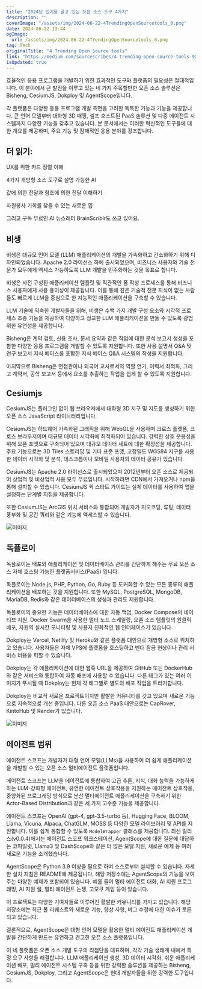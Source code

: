 ```yaml
---
title: "2024년 인기를 끌고 있는 오픈 소스 도구 4가지"
description: ""
coverImage: "/assets/img/2024-06-22-4TrendingOpenSourcetools_0.png"
date: 2024-06-22 13:44
ogImage:
  url: /assets/img/2024-06-22-4TrendingOpenSourcetools_0.png
tag: Tech
originalTitle: "4 Trending Open Source tools"
link: "https://medium.com/sourcescribes/4-trending-open-source-tools-90e93e7e0c55"
isUpdated: true
---
```


효율적인 응용 프로그램을 개발하기 위한 효과적인 도구와 플랫폼의 필요성은 절대적입니다. 이 분야에서 큰 발전을 이루고 있는 네 가지 주목할만한 오픈 소스 솔루션은 Bisheng, CesiumJS, Dokploy 및 AgentScope입니다.

각 플랫폼은 다양한 응용 프로그램 개발 측면을 고려한 독특한 기능과 기능을 제공합니다. 큰 언어 모델부터 대화형 3D 매핑, 셀프 호스트된 PaaS 솔루션 및 다중 에이전트 시스템까지 다양한 기능을 갖추고 있습니다. 본 문서에서는 이러한 혁신적인 도구들에 대한 개요를 제공하며, 주요 기능 및 잠재적인 응용 분야를 강조합니다.

## 더 읽기:

UX를 위한 카드 정렬 이해

<!-- seedividend - 사각형 -->

<ins class="adsbygoogle"
     style="display:block"
     data-ad-client="ca-pub-4877378276818686"
     data-ad-slot="1898504329"
     data-ad-format="auto"
     data-full-width-responsive="true"></ins>

<script>
     (adsbygoogle = window.adsbygoogle || []).push({});
</script>

4가지 개방형 소스 도구로 설명 가능한 AI

값에 의한 전달과 참조에 의한 전달 이해하기

자원봉사 기회를 찾을 수 있는 새로운 앱

그리고 구독 무료인 AI 뉴스레터 BrainScriblr도 쓰고 있어요.

<!-- seedividend - 사각형 -->

<ins class="adsbygoogle"
     style="display:block"
     data-ad-client="ca-pub-4877378276818686"
     data-ad-slot="1898504329"
     data-ad-format="auto"
     data-full-width-responsive="true"></ins>

<script>
     (adsbygoogle = window.adsbygoogle || []).push({});
</script>

## 비생

비생은 대규모 언어 모델 (LLM) 애플리케이션의 개발을 가속화하고 간소화하기 위해 디자인되었습니다. Apache 2.0 라이선스 하에 출시되었으며, 비즈니스 사용자와 기술 전문가 모두에게 액세스 가능하도록 LLM 개발을 민주화하는 것을 목표로 합니다.

비생은 사전 구성된 애플리케이션 템플릿 및 직관적인 폼 작성 프로세스를 통해 비즈니스 사용자에게 사용 용이성이 제공됩니다. 이를 통해 깊은 기술적 전문 지식이 없는 사람들도 빠르게 LLM을 중심으로 한 지능적인 애플리케이션을 구축할 수 있습니다.

LLM 기술에 익숙한 개발자들을 위해, 비생은 수백 가지 개발 구성 요소와 시각적 프로세스 조종 기능을 제공하여 다양하고 정교한 LLM 애플리케이션을 만들 수 있도록 광범위한 유연성을 제공합니다.

<!-- seedividend - 사각형 -->

<ins class="adsbygoogle"
     style="display:block"
     data-ad-client="ca-pub-4877378276818686"
     data-ad-slot="1898504329"
     data-ad-format="auto"
     data-full-width-responsive="true"></ins>

<script>
     (adsbygoogle = window.adsbygoogle || []).push({});
</script>

Bisheng은 계약 검토, 신용 조사, 문서 요약과 같은 작업에 대한 분석 보고서 생성을 포함한 다양한 응용 프로그램을 개발할 수 있도록 지원합니다. 또한 사용 설명서 Q&A 및 연구 보고서 지식 베이스를 포함한 지식 베이스 Q&A 시스템의 작성을 지원합니다.

마지막으로 Bisheng은 면접관이나 외국어 교사로서의 역할 연기, 이력서 최적화, 그리고 계약서, 공학 보고서 등에서 요소를 추출하는 작업을 쉽게 할 수 있도록 지원합니다.

## Cesiumjs

CesiumJS는 플러그인 없이 웹 브라우저에서 대화형 3D 지구 및 지도를 생성하기 위한 오픈 소스 JavaScript 라이브러리입니다.

<!-- seedividend - 사각형 -->

<ins class="adsbygoogle"
     style="display:block"
     data-ad-client="ca-pub-4877378276818686"
     data-ad-slot="1898504329"
     data-ad-format="auto"
     data-full-width-responsive="true"></ins>

<script>
     (adsbygoogle = window.adsbygoogle || []).push({});
</script>

CesiumJS는 하드웨어 가속화된 그래픽을 위해 WebGL을 사용하며 크로스 플랫폼, 크로스 브라우저이며 대규모 데이터 시각화에 최적화되어 있습니다. 강력한 상호 운용성을 위해 오픈 포맷으로 구축되어 있으며 대규모 데이터 세트에 대한 확장성을 제공합니다. 주요 기능으로는 3D Tiles 스트리밍 및 기타 표준 포맷, 고정밀도 WGS84 지구를 사용한 데이터 시각화 및 분석, 데스크톱이나 모바일 사용자와 데이터 공유가 있습니다.

CesiumJS는 Apache 2.0 라이선스로 출시되었으며 2012년부터 오픈 소스로 제공되어 상업적 및 비상업적 사용 모두 무료입니다. 시작하려면 CDN에서 가져오거나 npm을 통해 설치할 수 있습니다. CesiumJS 퀵 스타트 가이드는 실제 데이터를 사용하여 앱을 설정하는 단계별 지침을 제공합니다.

또한 CesiumJS는 ArcGIS 위치 서비스와 통합되어 개발자가 지오코딩, 루팅, 데이터 풍부화 및 공간 쿼리와 같은 기능에 액세스할 수 있습니다.

![이미지](/assets/img/2024-06-22-4TrendingOpenSourcetools_0.png)

<!-- seedividend - 사각형 -->

<ins class="adsbygoogle"
     style="display:block"
     data-ad-client="ca-pub-4877378276818686"
     data-ad-slot="1898504329"
     data-ad-format="auto"
     data-full-width-responsive="true"></ins>

<script>
     (adsbygoogle = window.adsbygoogle || []).push({});
</script>

## 독플로이

독플로이는 배포와 애플리케이션 및 데이터베이스 관리를 간단하게 해주는 무료 오픈 소스 자체 호스팅 가능한 플랫폼서비스(PaaS) 입니다.

독플로이는 Node.js, PHP, Python, Go, Ruby 등 도커화할 수 있는 모든 종류의 애플리케이션을 배포하는 것을 지원합니다. 또한 MySQL, PostgreSQL, MongoDB, MariaDB, Redis와 같은 데이터베이스의 생성과 관리도 지원합니다.

독플로이의 중요한 기능은 데이터베이스에 대한 자동 백업, Docker Compose의 네이티브 지원, Docker Swarm을 사용한 멀티 노드 스케일링, 오픈 소스 템플릿의 원클릭 배포, 자원의 실시간 모니터링 및 사용자 친화적인 웹 인터페이스가 있습니다.

<!-- seedividend - 사각형 -->

<ins class="adsbygoogle"
     style="display:block"
     data-ad-client="ca-pub-4877378276818686"
     data-ad-slot="1898504329"
     data-ad-format="auto"
     data-full-width-responsive="true"></ins>

<script>
     (adsbygoogle = window.adsbygoogle || []).push({});
</script>

Dokploy는 Vercel, Netlify 및 Heroku와 같은 플랫폼 대안으로 개방형 소스로 위치하고 있습니다. 사용자들은 자체 VPS에 플랫폼을 호스팅하고 벤더 잠금 현상이나 관리 서비스 비용을 피할 수 있습니다.

Dokploy는 각 애플리케이션에 대한 웹훅 URL을 제공하여 GitHub 또는 DockerHub와 같은 서비스와 통합하여 자동 배포에 사용할 수 있습니다. 다른 태그가 있는 여러 이미지가 푸시될 때 Dokploy는 현재 각 태그별로 별도의 배포 작업을 트리거합니다.

Dokploy는 비교적 새로운 프로젝트이지만 활발한 커뮤니티를 갖고 있으며 새로운 기능으로 지속적으로 개선 중입니다. 다른 오픈 소스 PaaS 대안으로는 CapRover, KintoHub 및 Render가 있습니다.

![이미지](/assets/img/2024-06-22-4TrendingOpenSourcetools_1.png)

<!-- seedividend - 사각형 -->

<ins class="adsbygoogle"
     style="display:block"
     data-ad-client="ca-pub-4877378276818686"
     data-ad-slot="1898504329"
     data-ad-format="auto"
     data-full-width-responsive="true"></ins>

<script>
     (adsbygoogle = window.adsbygoogle || []).push({});
</script>

## 에이전트 범위

에이전트 스코프는 개발자가 대형 언어 모델(LLMs)을 사용하여 더 쉽게 애플리케이션을 개발할 수 있는 오픈 소스 멀티에이전트 플랫폼입니다.

에이전트 스코프는 LLM을 에이전트에 통합하여 고급 추론, 지식, 대화 능력을 가능하게 하는 LLM-강화형 에이전트, 유연한 에이전트 상호작용을 지원하는 에이전트 상호작용, 중앙화된 프로그래밍 방식으로 분산 멀티에이전트 애플리케이션을 구축하기 위한 Actor-Based Distribution과 같은 세 가지 고수준 기능을 제공합니다.

에이전트 스코프는 OpenAI (gpt-4, gpt-3.5-turbo 등), Hugging Face, BLOOM, Llama, Vicuna, Alpaca, ChatGLM, MOSS 등 다양한 모델 라이브러리 및 API를 지원합니다. 이를 쉽게 통합할 수 있도록 `ModelWrapper` 클래스를 제공합니다. 최신 릴리스(v0.0.4)에서는 에이전트 스코프 워크스테이션, AgentScope에 대한 질문에 대답하는 코파일럿, Llama3 및 DashScope와 같은 더 많은 모델 지원, 새로운 예제 등 여러 새로운 기능을 소개했습니다.

<!-- seedividend - 사각형 -->

<ins class="adsbygoogle"
     style="display:block"
     data-ad-client="ca-pub-4877378276818686"
     data-ad-slot="1898504329"
     data-ad-format="auto"
     data-full-width-responsive="true"></ins>

<script>
     (adsbygoogle = window.adsbygoogle || []).push({});
</script>

AgentScope은 Python 3.9 이상을 필요로 하며 소스로부터 설치할 수 있습니다. 자세한 설치 지침은 README에 제공됩니다. 해당 저장소에는 AgentScope의 기능을 보여주는 다양한 예제가 포함되어 있습니다. 예를 들어 멀티 에이전트 대화, AI 지원 프로그래밍, AI 지원 쉘, 멀티 에이전트 논쟁, 고모쿠 게임 등이 있습니다.

이 프로젝트는 다양한 기여자들로 이루어진 활발한 커뮤니티를 가지고 있습니다. 해당 저장소에는 최근 풀 리퀘스트와 새로운 기능, 향상 사항, 버그 수정에 대한 이슈가 토론되고 있습니다.

결론적으로, AgentScope은 대형 언어 모델을 활용한 멀티 에이전트 애플리케이션 개발을 간단하게 만드는 유연하고 견고한 오픈 소스 플랫폼입니다.

이 네 플랫폼은 오픈 소스 개발 도구의 최첨단을 대표하며, 각각 기술 생태계 내에서 특정 요구 사항을 해결합니다. LLM 애플리케이션 생성, 3D 데이터 시각화, 쉬운 애플리케이션 배포, 멀티 에이전트 시스템 구축 등을 위한 강력한 솔루션을 제공하는 Bisheng, CesiumJS, Dokploy, 그리고 AgentScope은 현대 개발자들을 위한 강력한 도구입니다.
